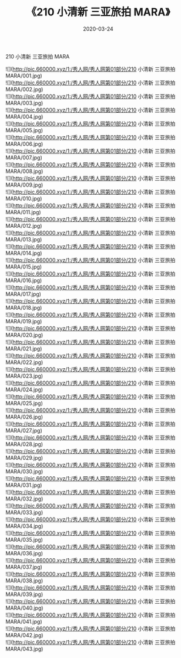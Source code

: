 ﻿---
layout: post
title:  《210 小清新 三亚旅拍 MARA》
date:   2020-03-24
img: http://pic.660000.xyz/1:/秀人网/秀人网第01部分/210 小清新 三亚旅拍 MARA/000.jpg
categories: [美女, 清纯, 唯美]
---

210 小清新 三亚旅拍 MARA

  ![](http://pic.660000.xyz/1:/秀人网/秀人网第01部分/210 小清新 三亚旅拍 MARA/001.jpg) <br> ![](http://pic.660000.xyz/1:/秀人网/秀人网第01部分/210 小清新 三亚旅拍 MARA/002.jpg) <br> ![](http://pic.660000.xyz/1:/秀人网/秀人网第01部分/210 小清新 三亚旅拍 MARA/003.jpg) <br> ![](http://pic.660000.xyz/1:/秀人网/秀人网第01部分/210 小清新 三亚旅拍 MARA/004.jpg) <br> ![](http://pic.660000.xyz/1:/秀人网/秀人网第01部分/210 小清新 三亚旅拍 MARA/005.jpg) <br> ![](http://pic.660000.xyz/1:/秀人网/秀人网第01部分/210 小清新 三亚旅拍 MARA/006.jpg) <br> ![](http://pic.660000.xyz/1:/秀人网/秀人网第01部分/210 小清新 三亚旅拍 MARA/007.jpg) <br> ![](http://pic.660000.xyz/1:/秀人网/秀人网第01部分/210 小清新 三亚旅拍 MARA/008.jpg) <br> ![](http://pic.660000.xyz/1:/秀人网/秀人网第01部分/210 小清新 三亚旅拍 MARA/009.jpg) <br> ![](http://pic.660000.xyz/1:/秀人网/秀人网第01部分/210 小清新 三亚旅拍 MARA/010.jpg) <br> ![](http://pic.660000.xyz/1:/秀人网/秀人网第01部分/210 小清新 三亚旅拍 MARA/011.jpg) <br> ![](http://pic.660000.xyz/1:/秀人网/秀人网第01部分/210 小清新 三亚旅拍 MARA/012.jpg) <br> ![](http://pic.660000.xyz/1:/秀人网/秀人网第01部分/210 小清新 三亚旅拍 MARA/013.jpg) <br> ![](http://pic.660000.xyz/1:/秀人网/秀人网第01部分/210 小清新 三亚旅拍 MARA/014.jpg) <br> ![](http://pic.660000.xyz/1:/秀人网/秀人网第01部分/210 小清新 三亚旅拍 MARA/015.jpg) <br> ![](http://pic.660000.xyz/1:/秀人网/秀人网第01部分/210 小清新 三亚旅拍 MARA/016.jpg) <br> ![](http://pic.660000.xyz/1:/秀人网/秀人网第01部分/210 小清新 三亚旅拍 MARA/017.jpg) <br> ![](http://pic.660000.xyz/1:/秀人网/秀人网第01部分/210 小清新 三亚旅拍 MARA/018.jpg) <br> ![](http://pic.660000.xyz/1:/秀人网/秀人网第01部分/210 小清新 三亚旅拍 MARA/019.jpg) <br> ![](http://pic.660000.xyz/1:/秀人网/秀人网第01部分/210 小清新 三亚旅拍 MARA/020.jpg) <br> ![](http://pic.660000.xyz/1:/秀人网/秀人网第01部分/210 小清新 三亚旅拍 MARA/021.jpg) <br> ![](http://pic.660000.xyz/1:/秀人网/秀人网第01部分/210 小清新 三亚旅拍 MARA/022.jpg) <br> ![](http://pic.660000.xyz/1:/秀人网/秀人网第01部分/210 小清新 三亚旅拍 MARA/023.jpg) <br> ![](http://pic.660000.xyz/1:/秀人网/秀人网第01部分/210 小清新 三亚旅拍 MARA/024.jpg) <br> ![](http://pic.660000.xyz/1:/秀人网/秀人网第01部分/210 小清新 三亚旅拍 MARA/025.jpg) <br> ![](http://pic.660000.xyz/1:/秀人网/秀人网第01部分/210 小清新 三亚旅拍 MARA/026.jpg) <br> ![](http://pic.660000.xyz/1:/秀人网/秀人网第01部分/210 小清新 三亚旅拍 MARA/027.jpg) <br> ![](http://pic.660000.xyz/1:/秀人网/秀人网第01部分/210 小清新 三亚旅拍 MARA/028.jpg) <br> ![](http://pic.660000.xyz/1:/秀人网/秀人网第01部分/210 小清新 三亚旅拍 MARA/029.jpg) <br> ![](http://pic.660000.xyz/1:/秀人网/秀人网第01部分/210 小清新 三亚旅拍 MARA/030.jpg) <br> ![](http://pic.660000.xyz/1:/秀人网/秀人网第01部分/210 小清新 三亚旅拍 MARA/031.jpg) <br> ![](http://pic.660000.xyz/1:/秀人网/秀人网第01部分/210 小清新 三亚旅拍 MARA/032.jpg) <br> ![](http://pic.660000.xyz/1:/秀人网/秀人网第01部分/210 小清新 三亚旅拍 MARA/033.jpg) <br> ![](http://pic.660000.xyz/1:/秀人网/秀人网第01部分/210 小清新 三亚旅拍 MARA/034.jpg) <br> ![](http://pic.660000.xyz/1:/秀人网/秀人网第01部分/210 小清新 三亚旅拍 MARA/035.jpg) <br> ![](http://pic.660000.xyz/1:/秀人网/秀人网第01部分/210 小清新 三亚旅拍 MARA/036.jpg) <br> ![](http://pic.660000.xyz/1:/秀人网/秀人网第01部分/210 小清新 三亚旅拍 MARA/037.jpg) <br> ![](http://pic.660000.xyz/1:/秀人网/秀人网第01部分/210 小清新 三亚旅拍 MARA/038.jpg) <br> ![](http://pic.660000.xyz/1:/秀人网/秀人网第01部分/210 小清新 三亚旅拍 MARA/039.jpg) <br> ![](http://pic.660000.xyz/1:/秀人网/秀人网第01部分/210 小清新 三亚旅拍 MARA/040.jpg) <br> ![](http://pic.660000.xyz/1:/秀人网/秀人网第01部分/210 小清新 三亚旅拍 MARA/041.jpg) <br> ![](http://pic.660000.xyz/1:/秀人网/秀人网第01部分/210 小清新 三亚旅拍 MARA/042.jpg) <br> ![](http://pic.660000.xyz/1:/秀人网/秀人网第01部分/210 小清新 三亚旅拍 MARA/043.jpg) <br>